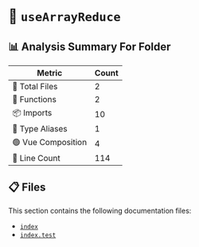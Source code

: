 # 📁 `useArrayReduce`

## 📊 Analysis Summary For Folder

| Metric | Count |
|--------|-------|
| 📁 Total Files | 2 |
| 🔧 Functions | 2 |
| 📦 Imports | 10 |
| 📑 Type Aliases | 1 |
| 🟢 Vue Composition | 4 |
| 🔢 Line Count | 114 |


## 📋 Files

This section contains the following documentation files:

- [`index`](./index.md)
- [`index.test`](./index.test.md)